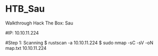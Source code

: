 # HTB_Sau
Walkthrough Hack The Box: Sau

#IP: 10.10.11.224

#Step 1: Scanning
$ rustscan -a 10.10.11.224
$ sudo nmap -sC -sV -oN map.txt 10.10.11.224 
